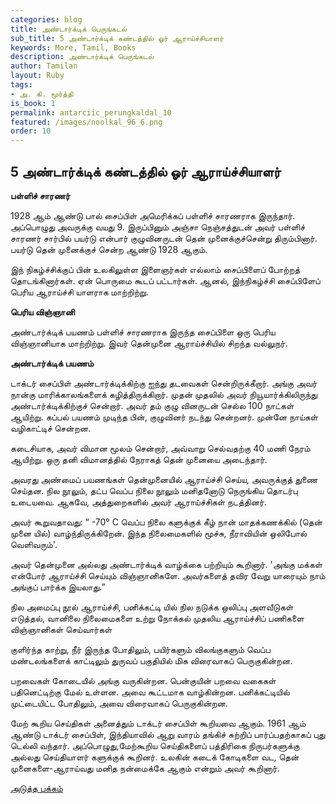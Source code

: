 ```yaml
---
categories: blog
title: அண்டார்க்டிக் பெருங்கடல்
sub_title: 5 அண்டார்க்டிக் கண்டத்தில் ஓர் ஆராய்ச்சியாளர்
keywords: More, Tamil, Books
description: அண்டார்க்டிக் பெருங்கடல்
author: Tamilan
layout: Ruby
tags:
- அ. கி. மூர்த்தி
is_book: 1
permalink: antarciic_perungkaldal_10
featured: /images/noolkal_96_6.png
order: 10
---
```

## 5 அண்டார்க்டிக் கண்டத்தில் ஓர் ஆராய்ச்சியாளர்

**பள்ளிச் சாரணர்**

1928 ஆம் ஆண்டு பால் சைப்பிள் அமெரிக்கப் பள்ளிச் சாரணராக இருந்தார். அப்பொழுது அவருக்கு வயது 9. இருப்பினும் அஞ்சா நெஞ்சத்துடன் அவர் பள்ளிச் சாரணர் சார்பில் பயர்டு என்பார் குழுவினருடன் தென் முனைக்குச்சென்று திரும்பினார். பயர்டு தென் முனைக்குச் சென்ற ஆண்டு 1928 ஆகும்.

இந் நிகழ்ச்சிக்குப் பின் உலகிலுள்ள இளைஞர்கள் எல்லாம் சைப்பிளைப் போற்றத் தொடங்கினார்கள். ஏன் பொருமை கூடப் பட்டார்கள். ஆனல், இந்நிகழ்ச்சி சைப்பிளேப் பெரிய ஆராய்ச்சி யாளராக மாற்றிற்று.

**பெரிய விஞ்ஞானி**

அண்டார்க்டிக் பயணம் பள்ளிச் சாரணராக இருந்த சைப்பிளை ஒரு பெரிய விஞ்ஞானியாக மாற்றிற்று. இவர் தென்முனை ஆராய்ச்சியில் சிறந்த வல்லுநர்.

**அண்டார்க்டிக் பயணம்**

டாக்டர் சைப்பிள் அண்டார்க்டிக்கிற்கு ஐந்து தடவைகள் சென்றிருக்கீறார். அங்கு அவர் நான்கு மாரிக்காலங்களைக் கழித்திருக்கிறார். முதன் முதலில் அவர் நியூயார்க்கிலிருந்து அண்டார்க்டிக்கிற்குச் சென்றார். அவர் தம் குழு வினருடன் செல்ல 100 நாட்கள் ஆயிற்று. கப்பல் பயணம் முடிந்த பின், குழுவினர் நடந்து சென்றனர். முன்னே நாய்கள் வழிகாட்டிச் சென்றன.

கடைசியாக, அவர் விமான மூலம் சென்றார், அவ்வாறு செல்வதற்கு 40 மணி நேரம் ஆயிற்று. ஒரு தனி விமானத்தில் நேராகத் தென் முனையை அடைந்தார்.

அவரது அண்மைப் பயணங்கள் தென்முனையில் ஆராய்ச்சி செய்ய, அவருக்குத் துணை செய்தன. நில நூலும், தட்ப வெப்ப நிலை நூலும் மனிதனோடு நெருங்கிய தொடர்பு உடையவை. ஆகவே, அத்துறைகளில் அவர் ஆராய்ச்சிகள் நடத்தினர்.

அவர் கூறுவதாவது: “ -70° C வெப்ப நிலை களுக்குக் கீழ் நான் மாதக்கணக்கில் (தென் முனை யில்) வாழ்ந்திருக்கிறேன். இந்த நிலைமைகளில் மூச்சு, நீராவியின் ஒலிபோல் வெளிவரும்'.

அவர் தென்முனை அல்லது அண்டார்க்டிக் வாழ்க்கை பற்றியும் கூறினார். 'அங்கு மக்கள் என்போர் ஆராய்ச்சி செய்யும் விஞ்ஞானிகளே. அவர்களைத் தவிர வேறு யாரையும் நாம் அங்குப் பார்க்க இயலாது.”

நில அமைப்பு நூல் ஆராய்ச்சி, பனிக்கட்டி யில் நில நடுக்க ஒலிப்பு அளவீடுகள் எடுத்தல், வானிலை நிலைமைகளை உற்று நோக்கல் முதலிய ஆராய்ச்சிப் பணிகளை விஞ்ஞானிகள் செய்வார்கள்

குளிர்ந்த காற்று, நீர் இருந்த போதிலும், பயிர்களும் விலங்குகளும் வெப்ப மண்டலங்களைக் காட்டிலும் துருவப் பகுதியில் மிக விரைவாகப் பெருகுகின்றன.

பறவைகள் கோடையில் அங்கு வருகின்றன. பென்குயின் பறவை வகைகள் பதினெட்டிற்கு மேல் உள்ளன. அவை கூட்டமாக வாழ்கின்றன. பனிக்கட்டியில் முட்டையிட்ட போதிலும், அவை விரைவாகப் பெருகுகின்றன.

மேற் கூறிய செய்திகள் அனைத்தும் டாக்டர் சைப்பிள் கூறியவை ஆகும். 1961 ஆம் ஆண்டு டாக்டர் சைப்பிள், இந்தியாவில் ஆறு வாரம் தங்கிச் சுற்றிப் பார்ப்பதற்காகப் புது டெல்லி வந்தார். அப்பொழுது,மேற்கூறிய செய்திகளைப் பத்திரிகை நிருபர்களுக்கு அல்லது செய்தியாளர் களுக்குக் கூறினர். உலகின் கடைக் கோடிகளை வட, தென் முனைகளை-ஆராய்வது மனித நன்மைக்கே ஆகும் என்றும் அவர் கூறினார்.

[அடுத்த பக்கம்](antarciic_perungkaldal_11)
